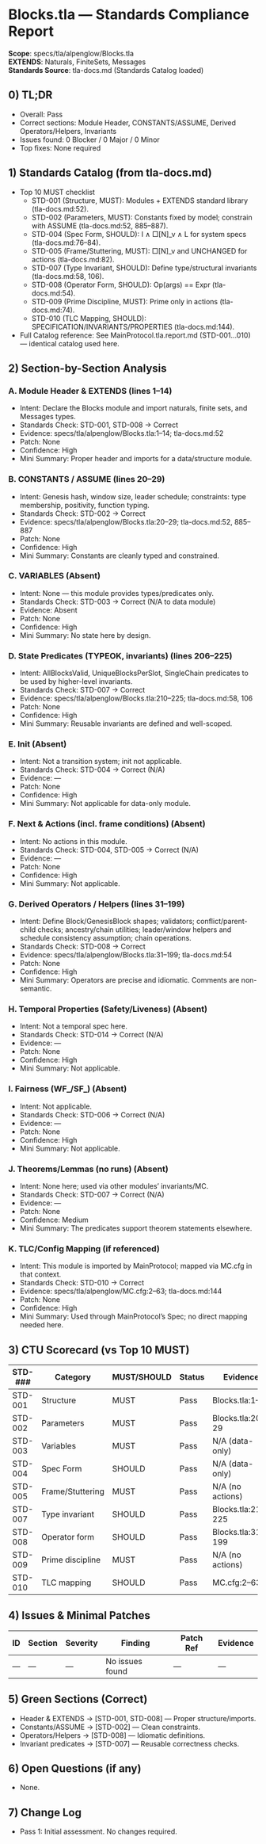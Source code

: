 # Blocks.tla — Standards Compliance Report

**Scope**: specs/tla/alpenglow/Blocks.tla  
**EXTENDS**: Naturals, FiniteSets, Messages  
**Standards Source**: tla-docs.md (Standards Catalog loaded)

## 0) TL;DR
- Overall: Pass
- Correct sections: Module Header, CONSTANTS/ASSUME, Derived Operators/Helpers, Invariants
- Issues found: 0 Blocker / 0 Major / 0 Minor
- Top fixes: None required

## 1) Standards Catalog (from tla-docs.md)
- Top 10 MUST checklist
  - STD-001 (Structure, MUST): Modules + EXTENDS standard library (tla-docs.md:52).
  - STD-002 (Parameters, MUST): Constants fixed by model; constrain with ASSUME (tla-docs.md:52, 885–887).
  - STD-004 (Spec Form, SHOULD): I ∧ □[N]_v ∧ L for system specs (tla-docs.md:76–84).
  - STD-005 (Frame/Stuttering, MUST): □[N]_v and UNCHANGED for actions (tla-docs.md:82).
  - STD-007 (Type Invariant, SHOULD): Define type/structural invariants (tla-docs.md:58, 106).
  - STD-008 (Operator Form, SHOULD): Op(args) == Expr (tla-docs.md:54).
  - STD-009 (Prime Discipline, MUST): Prime only in actions (tla-docs.md:74).
  - STD-010 (TLC Mapping, SHOULD): SPECIFICATION/INVARIANTS/PROPERTIES (tla-docs.md:144).
- Full Catalog reference: See MainProtocol.tla.report.md (STD-001…010) — identical catalog used here.

## 2) Section-by-Section Analysis
### A. Module Header & EXTENDS (lines 1–14)
- Intent: Declare the Blocks module and import naturals, finite sets, and Messages types.
- Standards Check: STD-001, STD-008 → Correct
- Evidence: specs/tla/alpenglow/Blocks.tla:1–14; tla-docs.md:52
- Patch: None
- Confidence: High
- Mini Summary: Proper header and imports for a data/structure module.

### B. CONSTANTS / ASSUME (lines 20–29)
- Intent: Genesis hash, window size, leader schedule; constraints: type membership, positivity, function typing.
- Standards Check: STD-002 → Correct
- Evidence: specs/tla/alpenglow/Blocks.tla:20–29; tla-docs.md:52, 885–887
- Patch: None
- Confidence: High
- Mini Summary: Constants are cleanly typed and constrained.

### C. VARIABLES (Absent)
- Intent: None — this module provides types/predicates only.
- Standards Check: STD-003 → Correct (N/A to data module)
- Evidence: Absent
- Patch: None
- Confidence: High
- Mini Summary: No state here by design.

### D. State Predicates (TYPEOK, invariants) (lines 206–225)
- Intent: AllBlocksValid, UniqueBlocksPerSlot, SingleChain predicates to be used by higher-level invariants.
- Standards Check: STD-007 → Correct
- Evidence: specs/tla/alpenglow/Blocks.tla:210–225; tla-docs.md:58, 106
- Patch: None
- Confidence: High
- Mini Summary: Reusable invariants are defined and well-scoped.

### E. Init (Absent)
- Intent: Not a transition system; init not applicable.
- Standards Check: STD-004 → Correct (N/A)
- Evidence: —
- Patch: None
- Confidence: High
- Mini Summary: Not applicable for data-only module.

### F. Next & Actions (incl. frame conditions) (Absent)
- Intent: No actions in this module.
- Standards Check: STD-004, STD-005 → Correct (N/A)
- Evidence: —
- Patch: None
- Confidence: High
- Mini Summary: Not applicable.

### G. Derived Operators / Helpers (lines 31–199)
- Intent: Define Block/GenesisBlock shapes; validators; conflict/parent-child checks; ancestry/chain utilities; leader/window helpers and schedule consistency assumption; chain operations.
- Standards Check: STD-008 → Correct
- Evidence: specs/tla/alpenglow/Blocks.tla:31–199; tla-docs.md:54
- Patch: None
- Confidence: High
- Mini Summary: Operators are precise and idiomatic. Comments are non-semantic.

### H. Temporal Properties (Safety/Liveness) (Absent)
- Intent: Not a temporal spec here.
- Standards Check: STD-014 → Correct (N/A)
- Evidence: —
- Patch: None
- Confidence: High
- Mini Summary: Not applicable.

### I. Fairness (WF_/SF_) (Absent)
- Intent: Not applicable.
- Standards Check: STD-006 → Correct (N/A)
- Evidence: —
- Patch: None
- Confidence: High
- Mini Summary: Not applicable.

### J. Theorems/Lemmas (no runs) (Absent)
- Intent: None here; used via other modules’ invariants/MC.
- Standards Check: STD-007 → Correct (N/A)
- Evidence: —
- Patch: None
- Confidence: Medium
- Mini Summary: The predicates support theorem statements elsewhere.

### K. TLC/Config Mapping (if referenced)
- Intent: This module is imported by MainProtocol; mapped via MC.cfg in that context.
- Standards Check: STD-010 → Correct
- Evidence: specs/tla/alpenglow/MC.cfg:2–63; tla-docs.md:144
- Patch: None
- Confidence: High
- Mini Summary: Used through MainProtocol’s Spec; no direct mapping needed here.

## 3) CTU Scorecard (vs Top 10 MUST)
| STD-### | Category | MUST/SHOULD | Status | Evidence |
|---------|----------|-------------|--------|----------|
| STD-001 | Structure | MUST | Pass | Blocks.tla:1–14 |
| STD-002 | Parameters | MUST | Pass | Blocks.tla:20–29 |
| STD-003 | Variables | MUST | Pass | N/A (data-only) |
| STD-004 | Spec Form | SHOULD | Pass | N/A (data-only) |
| STD-005 | Frame/Stuttering | MUST | Pass | N/A (no actions) |
| STD-007 | Type invariant | SHOULD | Pass | Blocks.tla:210–225 |
| STD-008 | Operator form | SHOULD | Pass | Blocks.tla:31–199 |
| STD-009 | Prime discipline | MUST | Pass | N/A (no actions) |
| STD-010 | TLC mapping | SHOULD | Pass | MC.cfg:2–63 |

## 4) Issues & Minimal Patches
| ID | Section | Severity | Finding | Patch Ref | Evidence |
|----|---------|----------|---------|-----------|----------|
| — | — | — | No issues found | — | — |

## 5) Green Sections (Correct)
- Header & EXTENDS → [STD-001, STD-008] — Proper structure/imports.
- Constants/ASSUME → [STD-002] — Clean constraints.
- Operators/Helpers → [STD-008] — Idiomatic definitions.
- Invariant predicates → [STD-007] — Reusable correctness checks.

## 6) Open Questions (if any)
- None.

## 7) Change Log
- Pass 1: Initial assessment. No changes required.

